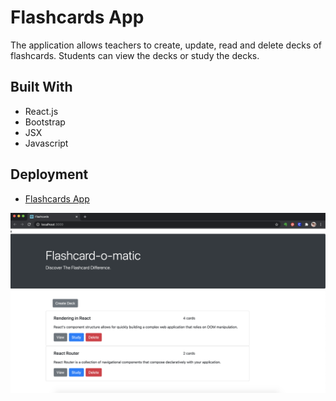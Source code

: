 # Flashcards App

The application allows teachers to create, update, read and delete decks of flashcards. Students can view the decks or study the decks.


## Built With

* React.js
* Bootstrap
* JSX
* Javascript

## Deployment

* [Flashcards App](https://flashcards-6uc006sz7-smabbett.vercel.app/)

![Screenshot](./screenshot.png)

